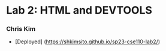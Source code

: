 # Lab 2: HTML and DEVTOOLS
### Chris Kim
- [Deployed] (https://shkimsito.github.io/sp23-cse110-lab2/)
